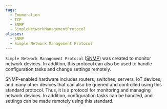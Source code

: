 ```yaml
---
tags:
  - Enumeration
  - TCP
  - SNMP
  - SimpleNetworkManagementProtocol
aliases:
  - SNMP
  - Simple Network Management Protocol
---
```

`Simple Network Management Protocol` ([SNMP](https://datatracker.ietf.org/doc/html/rfc1157)) was created to monitor network devices. In addition, this protocol can also be used to handle configuration tasks and change settings remotely.

SNMP-enabled hardware includes routers, switches, servers, IoT devices, and many other devices that can also be queried and controlled using this standard protocol. Thus, it is a protocol for monitoring and managing network devices. In addition, configuration tasks can be handled, and settings can be made remotely using this standard.

